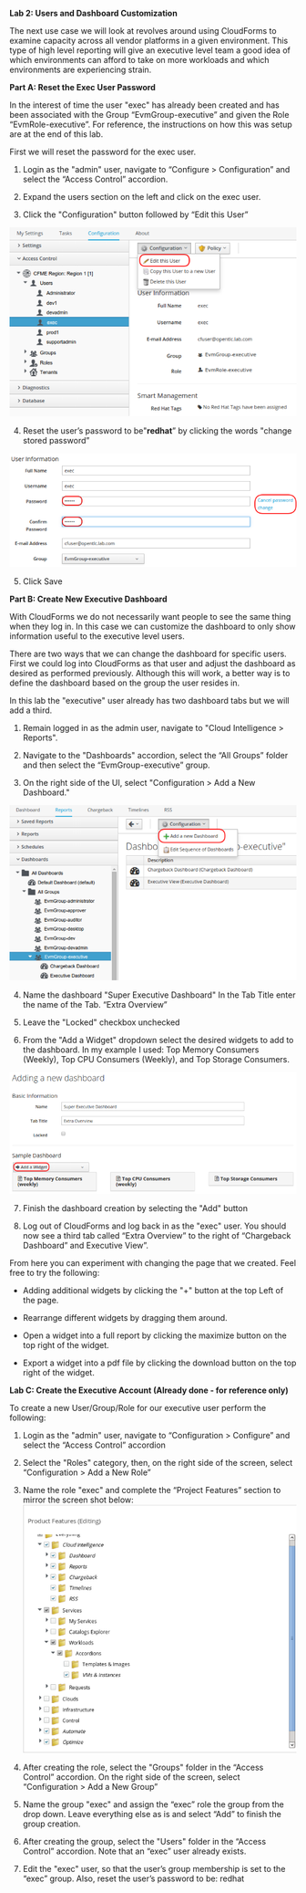 **Lab 2: Users and Dashboard Customization**

The next use case we will look at revolves around using CloudForms to examine capacity across all vendor platforms in a given environment. This type of high level reporting will give an executive level team a good idea of which environments can afford to take on more workloads and which environments are experiencing strain.

**Part A: Reset the Exec User Password**

In the interest of time the user "exec" has already been created and has been associated with the Group “EvmGroup-executive” and given the Role “EvmRole-executive”.  For reference, the instructions on how this was setup are at the end of this lab.

First we will reset the password for the exec user.

1. Login as the "admin" user, navigate to “Configure > Configuration” and select the “Access Control” accordion.

2. Expand the users section on the left and click on the exec user.

3. Click the "Configuration" button followed by “Edit this User”

![image alt text](image_0.png)

4. Reset the user’s password to be"**redhat**” by clicking the words "change stored password”

![image alt text](image_1.png)

5. Click Save

**Part B: Create New Executive Dashboard**

With CloudForms we do not necessarily want people to see the same thing when they log in. In this case we can customize the dashboard to only show information useful to the executive level users.

There are two ways that we can change the dashboard for specific users.  First we could log into CloudForms as that user and adjust the dashboard as desired as performed previously.  Although this will work, a better way is to define the dashboard based on the group the user resides in.

In this lab the "executive" user already has two dashboard tabs but we will add a third.  

1. Remain logged in as the admin user, navigate to "Cloud Intelligence > Reports".

2. Navigate to the "Dashboards" accordion, select the “All Groups” folder and then select the “EvmGroup-executive” group.

3. On the right side of the UI, select "Configuration > Add a New Dashboard." 

![image alt text](image_2.png)

4. Name the dashboard "Super Executive Dashboard" In the Tab Title enter the name of the Tab. “Extra Overview” 

5. Leave the "Locked" checkbox unchecked

6. From the "Add a Widget" dropdown select the desired widgets to add to the dashboard. In my example I used: Top Memory Consumers (Weekly), Top CPU Consumers (Weekly), and Top Storage Consumers.

![image alt text](image_3.png)

7. Finish the dashboard creation by selecting the "Add" button

8. Log out of CloudForms and log back in as the "exec" user. You should now see a third tab called “Extra Overview” to the right of “Chargeback Dashboard” and Executive View”.  

From here you can experiment with changing the page that we created. Feel free to try the following:

* Adding additional widgets by clicking the "+" button at the top Left of the page.

* Rearrange different widgets by dragging them around.

* Open a widget into a full report by clicking the maximize button on the top right of the widget.

* Export a widget into a pdf file by clicking the download button on the top right of the widget.

**Lab C: Create the Executive Account (Already done - for reference only)**

To create a new User/Group/Role for our executive user perform the following:

1. Login as the "admin" user, navigate to “Configuration > Configure” and select the “Access Control” accordion

2. Select the "Roles" category, then, on the right side of the screen, select “Configuration > Add a New Role”

3. Name the role "exec" and complete the “Project Features” section to mirror the screen shot below:
![image alt text](image_4.png)

4. After creating the role, select the "Groups" folder in the “Access Control” accordion. On the right side of the screen, select “Configuration > Add a New Group”

5. Name the group "exec" and assign the “exec” role the group from the drop down. Leave everything else as is and select “Add” to finish the group creation.

6. After creating the group, select the "Users" folder in the “Access Control” accordion. Note that an “exec” user already exists. 

7. Edit the "exec" user, so that the user’s group membership is set to the “exec” group. Also, reset the user’s password to be:  redhat

